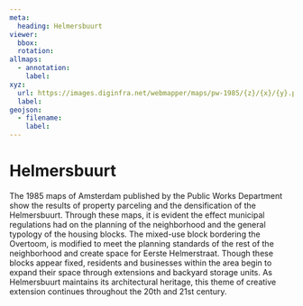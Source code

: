 ```yaml
---
meta:
  heading: Helmersbuurt
viewer:
  bbox: 
  rotation:
allmaps:
  - annotation:
    label: 
xyz:
  url: https://images.diginfra.net/webmapper/maps/pw-1985/{z}/{x}/{y}.png
  label: 
geojson: 
  - filename: 
    label: 
---
```

# Helmersbuurt
The 1985 maps of Amsterdam published by the Public Works Department show the results of property parceling and the densification of the Helmersbuurt. Through these maps, it is evident the effect municipal regulations had on the planning of the neighborhood and the general typology of the housing blocks. The mixed-use block bordering the Overtoom, is modified to meet the planning standards of the rest of the neighborhood and create space for Eerste Helmerstraat. Though these blocks appear fixed, residents and businesses within the area begin to expand their space through extensions and backyard storage units. As Helmersbuurt maintains its architectural heritage, this theme of creative extension continues throughout the 20th and 21st century.
